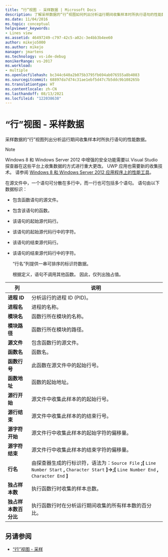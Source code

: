 ```yaml
---
title: “行”视图 - 采样数据 | Microsoft Docs
description: 了解采样数据的“行”视图如何列出分析运行期间收集样本时所执行语句的性能数据。
ms.date: 11/04/2016
ms.topic: conceptual
helpviewer_keywords:
- Lines view
ms.assetid: 46497249-c797-42c5-a02c-3e4bb3b4ee60
author: mikejo5000
ms.author: mikejo
manager: jmartens
ms.technology: vs-ide-debug
monikerRange: vs-2017
ms.workload:
- multiple
ms.openlocfilehash: bc344c640a2b075b3795fb694ab076555a8b4083
ms.sourcegitcommit: 68897da7d74c31ae1ebf5d47c7b5ddc9b108265b
ms.translationtype: HT
ms.contentlocale: zh-CN
ms.lasthandoff: 08/13/2021
ms.locfileid: "122038638"
---
```

# <a name="lines-view---sampling-data"></a>“行”视图 - 采样数据
采样数据的“行”视图列出分析运行期间收集样本时所执行语句的性能数据。

> [!NOTE]
> Windows 8 和 Windows Server 2012 中增强的安全功能需要以 Visual Studio 探查器在这些平台上收集数据的方式进行重大更改。 UWP 应用也需要新的收集技术。 请参阅 [Windows 8 和 Windows Server 2012 应用程序上的性能工具](../profiling/performance-tools-on-windows-8-and-windows-server-2012-applications.md)。

 在源文件中，一个语句可分散在多行中，而一行也可包括多个语句。 语句由以下数据标识：

- 包含函数语句的源文件。

- 包含该语句的函数。

- 该语句的起始源代码行。

- 该语句的起始源代码行中的字符。

- 该语句的结束源代码行。

- 该语句的结束源代码行中的字符。

  “行名”列提供一串可排序的标识符数据。

  根据定义，语句不调用其他函数。 因此，仅列出独占值。

|列|说明|
|------------|-----------------|
|**进程 ID**|分析运行的进程 ID (PID)。|
|**进程名**|进程的名称。|
|**模块名**|函数行所在模块的名称。|
|**模块路径**|函数行所在模块的路径。|
|**源文件**|包含函数行的源文件。|
|**函数名**|函数名。|
|**函数行号**|此函数在源文件中的起始行号。|
|**函数地址**|函数的起始地址。|
|**源行开始**|源文件中收集此样本的的起始行号。|
|**源行结束**|源文件中收集此样本的的结束行号。|
|**源字符开始**|源文件行中收集此样本的起始字符的偏移量。|
|**源字符结束**|源文件行中收集此样本的结束字符的偏移量。|
|**行名**|由探查器生成的行标识符，语法为：`Source File` **;[** `Line Number Start` **,** `Character Start` **]->;[** `Line Number End` **,** `Character End` **]**|
|**独占样本数**|执行函数行时收集的样本总数。|
|**独占样本数百分比**|执行函数行时在分析运行期间收集的所有样本数的百分比。|

## <a name="see-also"></a>另请参阅
- [“行”视图 - 采样](../profiling/lines-view-dotnet-memory-sampling-data.md)
